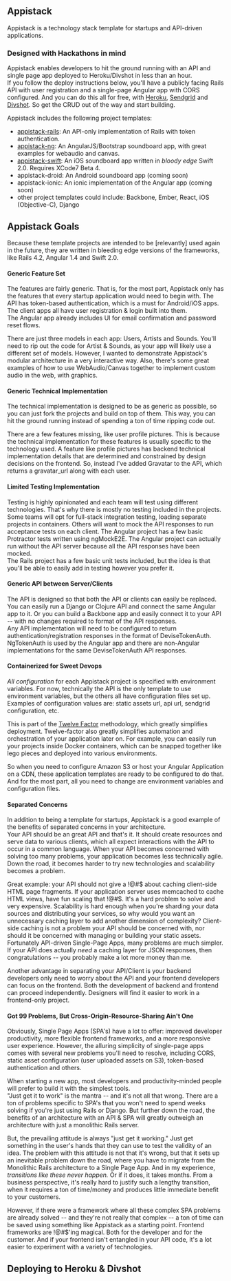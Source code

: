 ## Appistack 

Appistack is a technology stack template for startups and API-driven applications.  

### Designed with Hackathons in mind

Appistack enables developers to hit the ground running with an API and single page app deployed to Heroku/Divshot in less than an hour.  
If you follow the deploy instructions below, you'll have a publicly facing Rails API with user registration and a single-page Angular app
with CORS configured.  And you can do this all for free, with [Heroku](https://www.heroku.com/), [Sendgrid](https://sendgrid.com/)
and [Divshot](https://divshot.com/).  So get the CRUD out of the way and start building.

Appistack includes the following project templates:
  
- [appistack-rails](http://github.com/appistack/appistack-rails): An API-only implementation of Rails with token authentication.
- [appistack-ng](http://github.com/appistack/appistack-ng): An AngularJS/Bootstrap soundboard app, with great examples for webaudio and canvas. 
- [appistack-swift](http://github.com/appistack/appistack-swift): An iOS soundboard app written in *bloody edge* Swift 2.0.  Requires XCode7 Beta 4.
- appistack-droid: An Android soundboard app (coming soon)
- appistack-ionic: An ionic implementation of the Angular app (coming soon)
- other project templates could include: Backbone, Ember, React, iOS (Objective-C), Django

## Appistack Goals

Because these template projects are intended to be [relevantly] used again in the future, they are written in bleeding edge 
versions of the frameworks, like Rails 4.2, Angular 1.4 and Swift 2.0.

#### Generic Feature Set

The features are fairly generic.  That is, for the most part, Appistack only has the features that every startup application would need to begin with.
The API has token-based authentication, which is a must for Android/iOS apps.  The client apps all have user registration & login built into them.  
The Angular app already includes UI for email confirmation and password reset flows.

There are just three models in each app: Users, Artists and Sounds.  You'll need to rip out the code for Artist & Sounds, 
as your app will likely use a different set of models.  However, I wanted to demonstrate Appistack's modular architecture in
a very interactive way.  Also, there's some great examples of how to use WebAudio/Canvas together to implement custom
audio in the web, with graphics.

#### Generic Technical Implementation

The technical implementation is designed to be as generic as possible, so you can just fork the projects and build on top of them.
This way, you can hit the ground running instead of spending a ton of time ripping code out.  

There are a few features missing, like user profile pictures.  This is because the technical implementation for these features is 
usually specific to the technology used.  A feature like profile pictures has backend technical implementation details that are determined 
and constrained by design decisions on the frontend.  So, instead I've added Gravatar to the API, which returns a gravatar_url along with each user.  
 
#### Limited Testing Implementation

Testing is highly opinionated and each team will test using different technologies. That's why there is mostly no testing included in the projects.    
Some teams will opt for full-stack integration testing, loading separate projects in containers.  Others will 
want to mock the API responses to run acceptance tests on each client.  The Angular project has a few basic Protractor tests 
written using ngMockE2E.  The Angular project can actually run without the API server because all the API responses have been mocked.  
The Rails project has a few basic unit tests included, but the idea is that you'll be able to easily add in testing however you prefer it.

#### Generic API between Server/Clients

The API is designed so that both the API or clients can easily be replaced.  You can easily run a Django or Clojure API and connect the
same Angular app to it.  Or you can build a Backbone app and easily connect it to your API -- with no changes required to format of the API responses.  
Any API implementation will need to be configured to return authentication/registration responses in the format of DeviseTokenAuth.  NgTokenAuth is
used by the Angular app and there are non-Angular implementations for the same DeviseTokenAuth API responses.

#### Containerized for Sweet Devops

*All configuration* for each Appistack project is specified with environment variables.  For now, technically the API is the only template
to use environment variables, but the others all have configuration files set up.  Examples of configuration values are:
static assets url, api url, sendgrid configuration, etc.

This is part of the [Twelve Factor](http://12factor.net/) methodology, which greatly simplifies deployment.  Twelve-factor also 
greatly simplifies automation and orchestration of your application later on.  For example, you can easily run your projects 
inside Docker containers, which can be snapped together like lego pieces and deployed into various environments.
 
So when you need to configure Amazon S3 or host your Angular Application on a CDN, these application templates are ready
to be configured to do that.  And for the most part, all you need to change are environment variables and configuration files.

#### Separated Concerns

In addition to being a template for startups, Appistack is a good example of the benefits of separated concerns in your architecture.  
Your API should be an great API and that's it.  It should create resources and serve data to various clients, which all expect
interactions with the API to occur in a common language.  When your API becomes concerned with solving too many problems,
your application becomes less technically agile.  Down the road, it becomes harder to try new technologies and scalability 
becomes a problem.  

Great example: your API should not give a !@#$ about caching client-side HTML page fragments.  If your application server uses memcached to 
cache HTML views, have fun scaling that !@#$. It's a hard problem to solve and very expensive.  Scalability is hard enough when you're 
sharding your data sources and distributing your services, so why would you want an unnecessary caching layer to add another 
dimension of complexity?  Client-side caching is not a problem your API 
should be concerned with, nor should it be concerned with managing or building your static assets.  Fortunately API-driven Single-Page Apps, 
many problems are much simpler.  If your API does actually *need* a caching layer for JSON responses, then congratulations -- you probably
make a lot more money than me.

Another advantage in separating your API/Client is your backend developers only need to worry about the API and your frontend
developers can focus on the frontend.  Both the development of backend and frontend can proceed independently.  Designers will
 find it easier to work in a frontend-only project.

#### Got 99 Problems, But Cross-Origin-Resource-Sharing Ain't One 

Obviously, Single Page Apps (SPA's) have a lot to offer: improved developer productivity, more flexible frontend frameworks, and 
a more responsive user experience.  However, the alluring simplicity of single-page apps comes with several new problems 
you'll need to resolve, including CORS, static asset configuration (user uploaded assets on S3), token-based authentication and others.  

When starting a new app, most developers and productivity-minded people will prefer to build it with the simplest tools.  
"Just get it to work" is the mantra -- and it's not all that wrong. There are a ton of problems specific to SPA's that you won't
need to spend weeks solving if you're just using Rails or Django.  But further down the road, the benefits of an architecture with
an API & SPA will greatly outweigh an architecture with just a monolithic Rails server.  

But, the prevailing attitude is always "just get it working."  Just get something in the user's hands that they can use to test
the validity of an idea.  The problem with this attitude is not that it's wrong, but that it sets up an inevitable problem
down the road, where you have to migrate from the Monolithic Rails architecture to a Single Page App.  And in my experience,
*transitions like these never happen.*  Or if it does, it takes months.  From a business perspective, it's really hard 
to justify such a lengthy transition, when it requires a ton of time/money and produces little immediate benefit to your customers. 

However, if there were a framework where all these complex SPA problems are already solved -- and they're not really that complex -- 
a ton of time can be saved using something like Appistack as a starting point.  Frontend frameworks are !@#$'ing magical.  Both for the developer
and for the customer.  And if your frontend isn't entangled in your API code, it's a lot easier to experiment with a variety 
of technologies. 

## Deploying to Heroku & Divshot
​